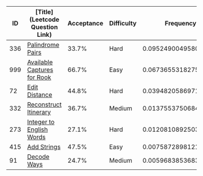 |ID|[Title](Leetcode Question Link)|Acceptance|Difficulty|Frequency|
|----|-----|----|---|---|
|336|[Palindrome Pairs]( https://leetcode.com/problems/palindrome-pairs)|33.7%|Hard|0.09524900495801866|
|999|[Available Captures for Rook]( https://leetcode.com/problems/available-captures-for-rook)|66.7%|Easy|0.06736553182757604|
|72|[Edit Distance]( https://leetcode.com/problems/edit-distance)|44.8%|Hard|0.039482058697133414|
|332|[Reconstruct Itinerary]( https://leetcode.com/problems/reconstruct-itinerary)|36.7%|Medium|0.013755375068485329|
|273|[Integer to English Words]( https://leetcode.com/problems/integer-to-english-words)|27.1%|Hard|0.012081089250339716|
|415|[Add Strings]( https://leetcode.com/problems/add-strings)|47.5%|Easy|0.007587289812159497|
|91|[Decode Ways]( https://leetcode.com/problems/decode-ways)|24.7%|Medium|0.005968385368349129|
